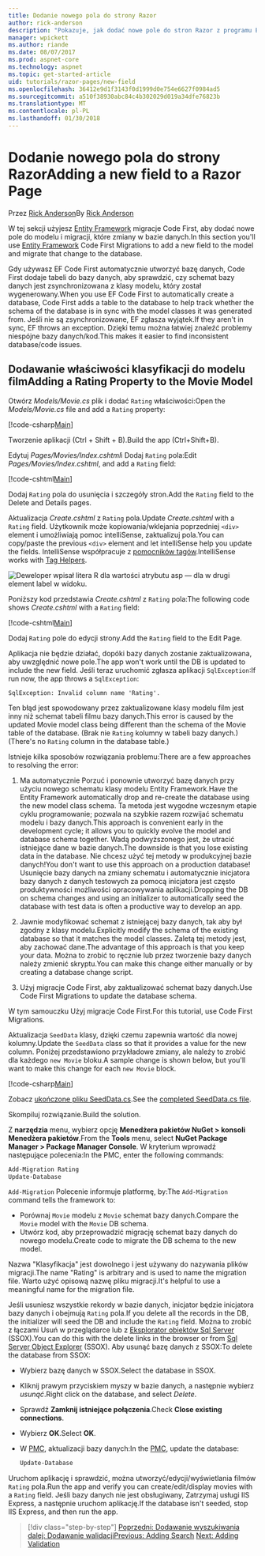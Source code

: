 ```yaml
---
title: Dodanie nowego pola do strony Razor
author: rick-anderson
description: "Pokazuje, jak dodać nowe pole do stron Razor z programu Entity Framework Core"
manager: wpickett
ms.author: riande
ms.date: 08/07/2017
ms.prod: aspnet-core
ms.technology: aspnet
ms.topic: get-started-article
uid: tutorials/razor-pages/new-field
ms.openlocfilehash: 36412e9d1f3143f0d1999d0e754e6627f0984ad5
ms.sourcegitcommit: a510f38930abc84c4b302029d019a34dfe76823b
ms.translationtype: MT
ms.contentlocale: pl-PL
ms.lasthandoff: 01/30/2018
---
```

# <a name="adding-a-new-field-to-a-razor-page"></a><span data-ttu-id="0037b-103">Dodanie nowego pola do strony Razor</span><span class="sxs-lookup"><span data-stu-id="0037b-103">Adding a new field to a Razor Page</span></span>

<span data-ttu-id="0037b-104">Przez [Rick Anderson](https://twitter.com/RickAndMSFT)</span><span class="sxs-lookup"><span data-stu-id="0037b-104">By [Rick Anderson](https://twitter.com/RickAndMSFT)</span></span>

<span data-ttu-id="0037b-105">W tej sekcji użyjesz [Entity Framework](https://docs.microsoft.com/ef/core/get-started/aspnetcore/new-db) migracje Code First, aby dodać nowe pole do modelu i migracji, które zmiany w bazie danych.</span><span class="sxs-lookup"><span data-stu-id="0037b-105">In this section you'll use [Entity Framework](https://docs.microsoft.com/ef/core/get-started/aspnetcore/new-db) Code First Migrations to add a new field to the model and migrate that change to the database.</span></span>

<span data-ttu-id="0037b-106">Gdy używasz EF Code First automatycznie utworzyć bazę danych, Code First dodaje tabeli do bazy danych, aby sprawdzić, czy schemat bazy danych jest zsynchronizowana z klasy modelu, który został wygenerowany.</span><span class="sxs-lookup"><span data-stu-id="0037b-106">When you use EF Code First to automatically create a database, Code First adds a table to the database to help track whether the schema of the database is in sync with the model classes it was generated from.</span></span> <span data-ttu-id="0037b-107">Jeśli nie są zsynchronizowane, EF zgłasza wyjątek.</span><span class="sxs-lookup"><span data-stu-id="0037b-107">If they aren't in sync, EF throws an exception.</span></span> <span data-ttu-id="0037b-108">Dzięki temu można łatwiej znaleźć problemy niespójne bazy danych/kod.</span><span class="sxs-lookup"><span data-stu-id="0037b-108">This makes it easier to find inconsistent database/code issues.</span></span>

## <a name="adding-a-rating-property-to-the-movie-model"></a><span data-ttu-id="0037b-109">Dodawanie właściwości klasyfikacji do modelu film</span><span class="sxs-lookup"><span data-stu-id="0037b-109">Adding a Rating Property to the Movie Model</span></span>

<span data-ttu-id="0037b-110">Otwórz *Models/Movie.cs* plik i dodać `Rating` właściwości:</span><span class="sxs-lookup"><span data-stu-id="0037b-110">Open the *Models/Movie.cs* file and add a `Rating` property:</span></span>

[!code-csharp[Main](razor-pages-start/sample/RazorPagesMovie/Models/MovieDateRating.cs?highlight=11&range=7-18)]

<span data-ttu-id="0037b-111">Tworzenie aplikacji (Ctrl + Shift + B).</span><span class="sxs-lookup"><span data-stu-id="0037b-111">Build the app (Ctrl+Shift+B).</span></span>

<span data-ttu-id="0037b-112">Edytuj *Pages/Movies/Index.cshtml*i Dodaj `Rating` pola:</span><span class="sxs-lookup"><span data-stu-id="0037b-112">Edit *Pages/Movies/Index.cshtml*, and add a `Rating` field:</span></span>

[!code-cshtml[Main](razor-pages-start/sample/RazorPagesMovie/Pages/Movies/Index.cshtml?highlight=40-42,61-63)]

<span data-ttu-id="0037b-113">Dodaj `Rating` pola do usunięcia i szczegóły stron.</span><span class="sxs-lookup"><span data-stu-id="0037b-113">Add the `Rating` field to the Delete and Details pages.</span></span>

<span data-ttu-id="0037b-114">Aktualizacja *Create.cshtml* z `Rating` pola.</span><span class="sxs-lookup"><span data-stu-id="0037b-114">Update *Create.cshtml* with a `Rating` field.</span></span> <span data-ttu-id="0037b-115">Użytkownik może kopiowania/wklejania poprzedniej `<div>` element i umożliwiają pomoc intelliSense, zaktualizuj pola.</span><span class="sxs-lookup"><span data-stu-id="0037b-115">You can copy/paste the previous `<div>` element and let intelliSense help you update the fields.</span></span> <span data-ttu-id="0037b-116">IntelliSense współpracuje z [pomocników tagów](xref:mvc/views/tag-helpers/intro).</span><span class="sxs-lookup"><span data-stu-id="0037b-116">IntelliSense works with [Tag Helpers](xref:mvc/views/tag-helpers/intro).</span></span>

![Deweloper wpisał litera R dla wartości atrybutu asp — dla w drugi element label w widoku.](new-field/_static/cr.png)

<span data-ttu-id="0037b-120">Poniższy kod przedstawia *Create.cshtml* z `Rating` pola:</span><span class="sxs-lookup"><span data-stu-id="0037b-120">The following code shows *Create.cshtml* with a `Rating` field:</span></span>

[!code-cshtml[Main](razor-pages-start/sample/RazorPagesMovie/Pages/Movies/Create.cshtml?highlight=36-40)]

<span data-ttu-id="0037b-121">Dodaj `Rating` pole do edycji strony.</span><span class="sxs-lookup"><span data-stu-id="0037b-121">Add the `Rating` field to the Edit Page.</span></span>

<span data-ttu-id="0037b-122">Aplikacja nie będzie działać, dopóki bazy danych zostanie zaktualizowana, aby uwzględnić nowe pole.</span><span class="sxs-lookup"><span data-stu-id="0037b-122">The app won't work until the DB is updated to include the new field.</span></span> <span data-ttu-id="0037b-123">Jeśli teraz uruchomić zgłasza aplikacji `SqlException`:</span><span class="sxs-lookup"><span data-stu-id="0037b-123">If run now, the app throws a `SqlException`:</span></span>

```
SqlException: Invalid column name 'Rating'.
```

<span data-ttu-id="0037b-124">Ten błąd jest spowodowany przez zaktualizowane klasy modelu film jest inny niż schemat tabeli filmu bazy danych.</span><span class="sxs-lookup"><span data-stu-id="0037b-124">This error is caused by the updated Movie model class being different than the schema of the Movie table of the database.</span></span> <span data-ttu-id="0037b-125">(Brak nie `Rating` kolumny w tabeli bazy danych.)</span><span class="sxs-lookup"><span data-stu-id="0037b-125">(There's no `Rating` column in the database table.)</span></span>

<span data-ttu-id="0037b-126">Istnieje kilka sposobów rozwiązania problemu:</span><span class="sxs-lookup"><span data-stu-id="0037b-126">There are a few approaches to resolving the error:</span></span>

1. <span data-ttu-id="0037b-127">Ma automatycznie Porzuć i ponownie utworzyć bazę danych przy użyciu nowego schematu klasy modelu Entity Framework.</span><span class="sxs-lookup"><span data-stu-id="0037b-127">Have the Entity Framework automatically drop and re-create the database using  the new model class schema.</span></span> <span data-ttu-id="0037b-128">Ta metoda jest wygodne wczesnym etapie cyklu programowanie; pozwala na szybkie razem rozwijać schematu modelu i bazy danych.</span><span class="sxs-lookup"><span data-stu-id="0037b-128">This approach is convenient early in the development cycle; it allows you to quickly evolve the model and database schema together.</span></span> <span data-ttu-id="0037b-129">Wadą podwyższonego jest, że utracić istniejące dane w bazie danych.</span><span class="sxs-lookup"><span data-stu-id="0037b-129">The downside is that you lose existing data in the database.</span></span> <span data-ttu-id="0037b-130">Nie chcesz użyć tej metody w produkcyjnej bazie danych!</span><span class="sxs-lookup"><span data-stu-id="0037b-130">You don't want to use this approach on a production database!</span></span> <span data-ttu-id="0037b-131">Usunięcie bazy danych na zmiany schematu i automatycznie inicjatora bazy danych z danych testowych za pomocą inicjatora jest często produktywności możliwości opracowywania aplikacji.</span><span class="sxs-lookup"><span data-stu-id="0037b-131">Dropping the DB on schema changes and using an initializer to automatically seed the database with test data is often a productive way to develop an app.</span></span>

2. <span data-ttu-id="0037b-132">Jawnie modyfikować schemat z istniejącej bazy danych, tak aby był zgodny z klasy modelu.</span><span class="sxs-lookup"><span data-stu-id="0037b-132">Explicitly modify the schema of the existing database so that it matches the model classes.</span></span> <span data-ttu-id="0037b-133">Zaletą tej metody jest, aby zachować dane.</span><span class="sxs-lookup"><span data-stu-id="0037b-133">The advantage of this approach is that you keep your data.</span></span> <span data-ttu-id="0037b-134">Można to zrobić to ręcznie lub przez tworzenie bazy danych należy zmienić skryptu.</span><span class="sxs-lookup"><span data-stu-id="0037b-134">You can make this change either manually or by creating a database change script.</span></span>

3. <span data-ttu-id="0037b-135">Użyj migracje Code First, aby zaktualizować schemat bazy danych.</span><span class="sxs-lookup"><span data-stu-id="0037b-135">Use Code First Migrations to update the database schema.</span></span>

<span data-ttu-id="0037b-136">W tym samouczku Użyj migracje Code First.</span><span class="sxs-lookup"><span data-stu-id="0037b-136">For this tutorial, use Code First Migrations.</span></span>

<span data-ttu-id="0037b-137">Aktualizacja `SeedData` klasy, dzięki czemu zapewnia wartość dla nowej kolumny.</span><span class="sxs-lookup"><span data-stu-id="0037b-137">Update the `SeedData` class so that it provides a value for the new column.</span></span> <span data-ttu-id="0037b-138">Poniżej przedstawiono przykładowe zmiany, ale należy to zrobić dla każdego `new Movie` bloku.</span><span class="sxs-lookup"><span data-stu-id="0037b-138">A sample change is shown below, but you'll want to make this change for each `new Movie` block.</span></span>

[!code-csharp[Main](razor-pages-start/sample/RazorPagesMovie/Models/SeedDataRating.cs?name=snippet1&highlight=8)]

<span data-ttu-id="0037b-139">Zobacz [ukończone pliku SeedData.cs](https://github.com/aspnet/Docs/blob/master/aspnetcore/tutorials/razor-pages/razor-pages-start/sample/RazorPagesMovie/Models/SeedDataRating.cs).</span><span class="sxs-lookup"><span data-stu-id="0037b-139">See the [completed SeedData.cs file](https://github.com/aspnet/Docs/blob/master/aspnetcore/tutorials/razor-pages/razor-pages-start/sample/RazorPagesMovie/Models/SeedDataRating.cs).</span></span>

<span data-ttu-id="0037b-140">Skompiluj rozwiązanie.</span><span class="sxs-lookup"><span data-stu-id="0037b-140">Build the solution.</span></span>

<a name="pmc"></a><span data-ttu-id="0037b-141">Z **narzędzia** menu, wybierz opcję **Menedżera pakietów NuGet > konsoli Menedżera pakietów**.</span><span class="sxs-lookup"><span data-stu-id="0037b-141">From the **Tools** menu, select **NuGet Package Manager > Package Manager Console**.</span></span>
<span data-ttu-id="0037b-142">W kryterium wprowadź następujące polecenia:</span><span class="sxs-lookup"><span data-stu-id="0037b-142">In the PMC, enter the following commands:</span></span>

```powershell
Add-Migration Rating
Update-Database
```

<span data-ttu-id="0037b-143">`Add-Migration` Polecenie informuje platformę, by:</span><span class="sxs-lookup"><span data-stu-id="0037b-143">The `Add-Migration` command tells the framework to:</span></span>

* <span data-ttu-id="0037b-144">Porównaj `Movie` modelu z `Movie` schemat bazy danych.</span><span class="sxs-lookup"><span data-stu-id="0037b-144">Compare the `Movie` model with the `Movie` DB schema.</span></span>
* <span data-ttu-id="0037b-145">Utwórz kod, aby przeprowadzić migrację schemat bazy danych do nowego modelu.</span><span class="sxs-lookup"><span data-stu-id="0037b-145">Create code to migrate the DB schema to the new model.</span></span>

<span data-ttu-id="0037b-146">Nazwa "Klasyfikacja" jest dowolnego i jest używany do nazywania plików migracji.</span><span class="sxs-lookup"><span data-stu-id="0037b-146">The name "Rating" is arbitrary and is used to name the migration file.</span></span> <span data-ttu-id="0037b-147">Warto użyć opisową nazwę pliku migracji.</span><span class="sxs-lookup"><span data-stu-id="0037b-147">It's helpful to use a meaningful name for the migration file.</span></span>

<a name="ssox"></a><span data-ttu-id="0037b-148">Jeśli usuniesz wszystkie rekordy w bazie danych, inicjator będzie inicjatora bazy danych i obejmują `Rating` pola.</span><span class="sxs-lookup"><span data-stu-id="0037b-148">If you delete all the records in the DB, the initializer will seed the DB and include the `Rating` field.</span></span> <span data-ttu-id="0037b-149">Można to zrobić z łączami Usuń w przeglądarce lub z [Eksplorator obiektów Sql Server](xref:tutorials/razor-pages/sql#ssox) (SSOX).</span><span class="sxs-lookup"><span data-stu-id="0037b-149">You can do this with the delete links in the browser or from [Sql Server Object Explorer](xref:tutorials/razor-pages/sql#ssox) (SSOX).</span></span> <span data-ttu-id="0037b-150">Aby usunąć bazę danych z SSOX:</span><span class="sxs-lookup"><span data-stu-id="0037b-150">To delete the database from SSOX:</span></span>

* <span data-ttu-id="0037b-151">Wybierz bazę danych w SSOX.</span><span class="sxs-lookup"><span data-stu-id="0037b-151">Select the database in SSOX.</span></span>
* <span data-ttu-id="0037b-152">Kliknij prawym przyciskiem myszy w bazie danych, a następnie wybierz *usunąć*.</span><span class="sxs-lookup"><span data-stu-id="0037b-152">Right click on the database, and select *Delete*.</span></span>
* <span data-ttu-id="0037b-153">Sprawdź **Zamknij istniejące połączenia**.</span><span class="sxs-lookup"><span data-stu-id="0037b-153">Check **Close existing connections**.</span></span>
* <span data-ttu-id="0037b-154">Wybierz **OK**.</span><span class="sxs-lookup"><span data-stu-id="0037b-154">Select **OK**.</span></span>
* <span data-ttu-id="0037b-155">W [PMC](xref:tutorials/razor-pages/new-field#pmc), aktualizacji bazy danych:</span><span class="sxs-lookup"><span data-stu-id="0037b-155">In the [PMC](xref:tutorials/razor-pages/new-field#pmc), update the database:</span></span>

  ```powershell
  Update-Database
  ```

<span data-ttu-id="0037b-156">Uruchom aplikację i sprawdzić, można utworzyć/edycji/wyświetlania filmów `Rating` pola.</span><span class="sxs-lookup"><span data-stu-id="0037b-156">Run the app and verify you can create/edit/display movies with a `Rating` field.</span></span> <span data-ttu-id="0037b-157">Jeśli bazy danych nie jest obsługiwany, Zatrzymaj usługi IIS Express, a następnie uruchom aplikację.</span><span class="sxs-lookup"><span data-stu-id="0037b-157">If the database isn't seeded, stop IIS Express, and then run the app.</span></span>

>[!div class="step-by-step"]
<span data-ttu-id="0037b-158">[Poprzedni: Dodawanie wyszukiwania](xref:tutorials/razor-pages/search)
[dalej: Dodawanie walidacji](xref:tutorials/razor-pages/validation)</span><span class="sxs-lookup"><span data-stu-id="0037b-158">[Previous: Adding Search](xref:tutorials/razor-pages/search)
[Next: Adding Validation](xref:tutorials/razor-pages/validation)</span></span>
